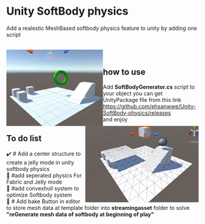 <meta name="google-site-verification" content="-1jiJZ-TUx9L9zO3uSK3lp_G1AtSwhuGexR002ZBfGY" />
<h1>Unity SoftBody physics</h1>
<p>Add a realestic MeshBased softbody physics feature to unity by adding one script</p>

<br>
<div>
  <img src="https://github.com/ehsanwwe/Unity-SoftBody-physics/blob/main/softbody3.gif?raw=true" height="200" alt="unity softbody" align="left">
  <img src="https://github.com/ehsanwwe/Unity-SoftBody-physics/blob/main/softbody2.gif?raw=true" height="200" alt="unity softbody" align="right">
</div>

<br>
<h2>how to use</h2>
Add <b>SoftBodyGenerator.cs</b> script to your object
you can get UnityPackage file from this link

<br>
<a href="https://github.com/ehsanwwe/Unity-SoftBody-physics/releases">
  https://github.com/ehsanwwe/Unity-SoftBody-physics/releases
</a>
<br>
and enjoy


<h2>To do list</h2>
✔️  # Add a center structure to create a jelly mode in unity softbody physics
<br>
📝 #add seperated physics For Fabric and Jelly mode
<br>
📝 #add convexhull system to optimize Softbody system
<br>
📝 # Add bake Button in editor to store mesh data at template folder into <b>streamingasset</b> folder to solve <b>"reGenerate mesh data of softbody at beginning of play"</b>
<br>
